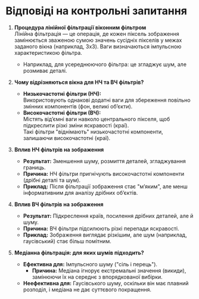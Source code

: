 # Відповіді на контрольні запитання

1. **Процедура лінійної фільтрації віконним фільтром**  
   Лінійна фільтрація — це операція, де кожен піксель зображення замінюється зваженою сумою значень сусідніх пікселів у межах заданого вікна (наприклад, 3x3). Ваги визначаються імпульсною характеристикою фільтра.

   - Наприклад, для усереднюючого фільтра: це згладжує шум, але розмиває деталі.

2. **Чому відрізняються вікна для НЧ та ВЧ фільтрів?**

   - **Низькочастотні фільтри (НЧ):**  
     Використовують однакові додатні ваги для збереження повільно змінних компонентів (фон, великі об’єкти).
   - **Високочастотні фільтри (ВЧ):**  
     Містять від’ємні ваги навколо центрального пікселя, щоб підкреслити різкі зміни яскравості (краї).  
     Такі фільтри "віднімають" низькочастотні компоненти, залишаючи високочастотні (краї).

3. **Вплив НЧ фільтрів на зображення**

   - **Результат:** Зменшення шуму, розмиття деталей, згладжування границь.
   - **Причина:** НЧ фільтри пригнічують високочастотні компоненти (дрібні деталі та шум).
   - **Приклад:** Після фільтрації зображення стає "м’яким", але менш інформативним для аналізу дрібних об’єктів.

4. **Вплив ВЧ фільтрів на зображення**

   - **Результат:** Підкреслення країв, посилення дрібних деталей, але й шуму.
   - **Причина:** ВЧ фільтри підсилюють різкі перепади яскравості.
   - **Приклад:** Зображення виглядає різкішим, але шум (наприклад, гаусівський) стає більш помітним.

5. **Медіанна фільтрація: для яких шумів підходить?**
   - **Ефективна для:** Імпульсного шуму ("сіль і перець").
     - **Причина:** Медіана ігнорує екстремальні значення (викиди), замінюючи їх на середнє з впорядкованої вибірки.
   - **Неефективна для:** Гаусівського шуму, оскільки він має плавний розподіл, і медіана не дає суттєвого покращення.
